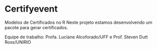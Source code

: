 # Certifyevent
Modelos de Certificados no R
Neste projeto estamos desenvolvendo um pacote para gerar certificados.

Equipe de trabalho: Profa. Luciane Alcoforado/UFF e Prof. Steven Dutt Ross/UNIRIO
